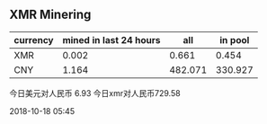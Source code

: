 ## XMR Minering

|currency|mined in last 24 hours|all|in pool|
|---|---|---|---|
|XMR|0.002|0.661|0.454|
|CNY|1.164|482.071|330.927|

今日美元对人民币 6.93	今日xmr对人民币729.58


2018-10-18 05:45